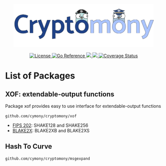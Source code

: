 <p align="center">
    <img width="450" src="assets/images/ctyptomony.png">
</p>

<p align="center">
    <a href="LICENSE">
        <img src="https://img.shields.io/badge/License-BSD--3-yellow" alt="License">
    </a>
    <a href="https://pkg.go.dev/github.com/cymony/cryptomony">
        <img src="https://pkg.go.dev/badge/github.com/cymony/cryptomony.svg" alt="Go Reference">
    </a>
    <a href="https://goreportcard.com/report/github.com/cymony/cryptomony">
        <img src="https://goreportcard.com/badge/github.com/cymony/cryptomony">
    </a>
    <a href="https://github.com/cymony/cryptomony/actions/workflows/ci-cryptomony.yml">
        <img src="https://github.com/cymony/cryptomony/actions/workflows/ci-cryptomony.yml/badge.svg">
    </a>
    <a href='https://coveralls.io/github/cymony/cryptomony?branch=main'>
        <img src='https://coveralls.io/repos/github/cymony/cryptomony/badge.svg?branch=main' alt='Coverage Status' />
    </a>
</p>

# List of Packages

## XOF: extendable-output functions

Package xof provides easy to use interface for extendable-output functions

`github.com/cymony/cryptomony/xof`

- [FIPS 202](https://doi.org/10.6028/NIST.FIPS.202): SHAKE128 and SHAKE256
- [BLAKE2X](https://www.blake2.net/blake2x.pdf): BLAKE2XB and BLAKE2XS

## Hash To Curve

`github.com/cymony/cryptomony/msgexpand`
